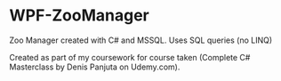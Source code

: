 # WPF-ZooManager
Zoo Manager created with C# and MSSQL. Uses SQL queries (no LINQ)

Created as part of my coursework for course taken (Complete C# Masterclass by Denis Panjuta on Udemy.com).
